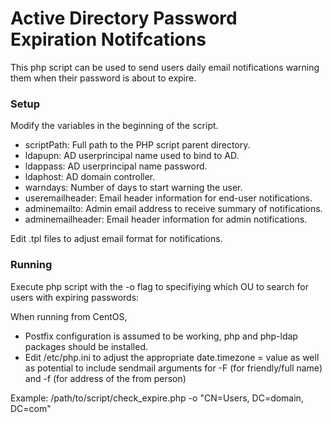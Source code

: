 # Active Directory Password Expiration Notifcations
This php script can be used to send users daily email notifications warning them
when their password is about to expire.  

### Setup
Modify the variables in the beginning of the script.
* scriptPath: Full path to the PHP script parent directory.
* ldapupn: AD userprincipal name used to bind to AD.
* ldappass: AD userprincipal name password.
* ldaphost: AD domain controller.
* warndays: Number of days to start warning the user.
* useremailheader: Email header information for end-user notifications.
* adminemailto: Admin email address to receive summary of notifications.
* adminemailheader: Email header information for admin notifications.



Edit .tpl files to adjust email format for notifications.

### Running
Execute php script with the -o flag to specifiying which OU to search for users 
with expiring passwords:

When running from CentOS, 
* Postfix configuration is assumed to be working, php and php-ldap packages should be installed.
* Edit /etc/php.ini to adjust the appropriate date.timezone = value as well as potential
to include sendmail arguments for -F (for friendly/full name) and -f (for address of the from person)

Example: /path/to/script/check_expire.php -o "CN=Users, DC=domain, DC=com"

